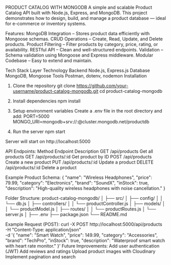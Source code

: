 PRODUCT CATALOG WITH MONGODB
A simple and scalable Product Catalog API built with Node.js, Express, and MongoDB.
This project demonstrates how to design, build, and manage a product database — ideal for e-commerce or inventory systems.

 Features:
 MongoDB Integration – Stores product data efficiently with Mongoose schemas.
 CRUD Operations – Create, Read, Update, and Delete products.
 Product Filtering – Filter products by category, price, rating, or availability.
 RESTful API – Clean and well-structured endpoints.
 Validation – Schema validation using Mongoose and Express middleware.
 Modular Codebase – Easy to extend and maintain.

Tech Stack
Layer	Technology
Backend	Node.js, Express.js
Database	MongoDB, Mongoose
Tools	Postman, dotenv, nodemon
Installation
1. Clone the repository
git clone https://github.com/your-username/product-catalog-mongodb.git
cd product-catalog-mongodb

2. Install dependencies
npm install

3. Setup environment variables
Create a .env file in the root directory and add:
PORT=5000
MONGO_URI=mongodb+srv://<username>:<password>@cluster.mongodb.net/productdb

4. Run the server
npm start

Server will start on http://localhost:5000

API Endpoints:
Method	Endpoint	Description
GET	/api/products	Get all products
GET	/api/products/:id	Get product by ID
POST	/api/products	Create a new product
PUT	/api/products/:id	Update a product
DELETE	/api/products/:id	Delete a product

Example Product Schema:
{
  "name": "Wireless Headphones",
  "price": 79.99,
  "category": "Electronics",
  "brand": "SoundX",
  "inStock": true,
  "description": "High-quality wireless headphones with noise cancellation."
}

Folder Structure:
product-catalog-mongodb/
│
├── src/
│   ├── config/
│   │   └── db.js
│   ├── controllers/
│   │   └── productController.js
│   ├── models/
│   │   └── productModel.js
│   ├── routes/
│   │   └── productRoutes.js
│   └── server.js
│
├── .env
├── package.json
└── README.md

Example Request (POST):
curl -X POST http://localhost:5000/api/products \
-H "Content-Type: application/json" \
-d '{
  "name": "Smart Watch",
  "price": 149.99,
  "category": "Accessories",
  "brand": "TechPro",
  "inStock": true,
  "description": "Waterproof smart watch with heart rate monitor."
}'
Future Improvements:
Add user authentication (JWT)
Add reviews and ratings
Upload product images with Cloudinary
Implement pagination and search
